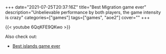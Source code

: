 +++
date="2021-07-25T20:37:16Z"
title="Best Migration game ever"
description="Unbelievable performance by both players, the game intensity is crazy"
categories=["games"]
tags=["games", "aoe2"]
cover=""
+++

{{< youtube 6QqKFE9QKwo >}}

Also check out:
* [Best islands game ever](/posts/best-islands-game-ever)